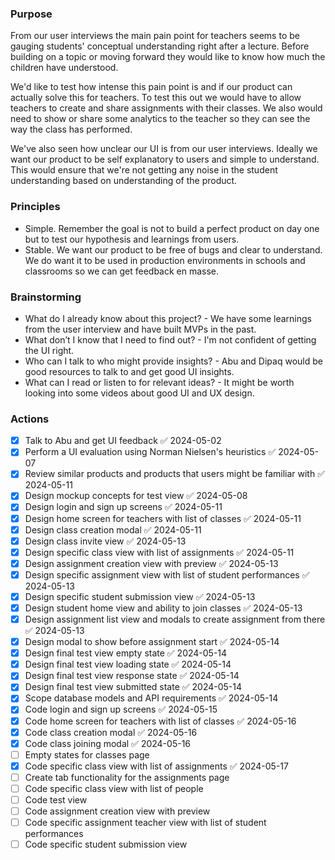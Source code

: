 ### Purpose

From our user interviews the main pain point for teachers seems to be gauging students' conceptual understanding right after a lecture. Before building on a topic or moving forward they would like to know how much the children have understood. 

We'd like to test how intense this pain point is and if our product can actually solve this for teachers. To test this out we would have to allow teachers to create and share assignments with their classes. We also would need to show or share some analytics to the teacher so they can see the way the class has performed. 

We've also seen how unclear our UI is from our user interviews. Ideally we want our product to be self explanatory to users and simple to understand. This would ensure that we're not getting any noise in the student understanding based on understanding of the product. 

### Principles 
- Simple. Remember the goal is not to build a perfect product on day one but to test our hypothesis and learnings from users. 
- Stable. We want our product to be free of bugs and clear to understand. We do want it to be used in production environments in schools and classrooms so we can get feedback en masse. 

### Brainstorming
- What do I already know about this project? - We have some learnings from the user interview and have built MVPs in the past. 
- What don’t I know that I need to find out? - I'm not confident of getting the UI right. 
- Who can I talk to who might provide insights? - Abu and Dipaq would be good resources to talk to and get good UI insights. 
- What can I read or listen to for relevant ideas? - It might be worth looking into some videos about good UI and UX design. 

### Actions

- [x] Talk to Abu and get UI feedback ✅ 2024-05-02
- [x] Perform a UI evaluation using Norman Nielsen's heuristics ✅ 2024-05-07
- [x] Review similar products and products that users might be familiar with ✅ 2024-05-11
- [x] Design mockup concepts for test view ✅ 2024-05-08
- [x] Design login and sign up screens ✅ 2024-05-11
- [x] Design home screen for teachers with list of classes ✅ 2024-05-11
- [x] Design class creation modal ✅ 2024-05-11
- [x] Design class invite view ✅ 2024-05-13
- [x] Design specific class view with list of assignments ✅ 2024-05-11
- [x] Design assignment creation view with preview ✅ 2024-05-13
- [x] Design specific assignment view with list of student performances ✅ 2024-05-13
- [x] Design specific student submission view ✅ 2024-05-13
- [x] Design student home view and ability to join classes ✅ 2024-05-13
- [x] Design assignment list view and modals to create assignment from there ✅ 2024-05-13
- [x] Design modal to show before assignment start ✅ 2024-05-14
- [x] Design final test view empty state ✅ 2024-05-14
- [x] Design final test view loading state ✅ 2024-05-14
- [x] Design final test view response state ✅ 2024-05-14
- [x] Design final test view submitted state ✅ 2024-05-14
- [x] Scope database models and API requirements ✅ 2024-05-14
- [x] Code login and sign up screens ✅ 2024-05-15
- [x] Code home screen for teachers with list of classes ✅ 2024-05-16
- [x] Code class creation modal ✅ 2024-05-16
- [x] Code class joining modal ✅ 2024-05-16
- [ ] Empty states for classes page
- [x] Code specific class view with list of assignments ✅ 2024-05-17
- [ ] Create tab functionality for the assignments page
- [ ] Code specific class view with list of people
- [ ] Code test view
- [ ] Code assignment creation view with preview
- [ ] Code specific assignment teacher view with list of student performances
- [ ] Code specific student submission view
